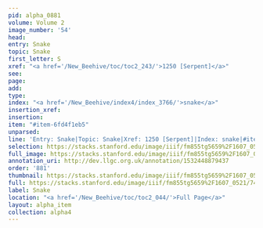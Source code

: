 ```yaml
---
pid: alpha_0881
volume: Volume 2
image_number: '54'
head: 
entry: Snake
topic: Snake
first_letter: S
xref: "<a href='/New_Beehive/toc/toc2_243/'>1250 [Serpent]</a>"
see: 
page: 
add: 
type: 
index: "<a href='/New_Beehive/index4/index_3766/'>snake</a>"
insertion_xref: 
insertion: 
item: "#item-6fd4f1eb5"
unparsed: 
line: 'Entry: Snake|Topic: Snake|Xref: 1250 [Serpent]|Index: snake|#item-6fd4f1eb5'
selection: https://stacks.stanford.edu/image/iiif/fm855tg5659%2F1607_0521/744,1033,2998,500/full/0/default.jpg
full_image: https://stacks.stanford.edu/image/iiif/fm855tg5659%2F1607_0521/full/full/0/default.jpg
annotation_uri: http://dev.llgc.org.uk/annotation/1532448879437
order: '881'
thumbnail: https://stacks.stanford.edu/image/iiif/fm855tg5659%2F1607_0521/744,1033,600,180/250,/0/default.jpg
full: https://stacks.stanford.edu/image/iiif/fm855tg5659%2F1607_0521/744,1033,2998,500/full/0/default.jpg
label: Snake
location: "<a href='/New_Beehive/toc/toc2_044/'>Full Page</a>"
layout: alpha_item
collection: alpha4
---
```

